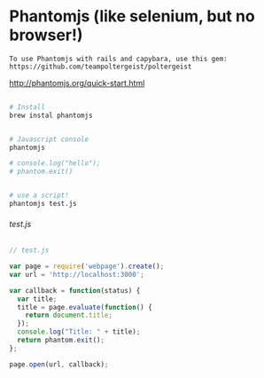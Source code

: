 # Phantomjs (like selenium, but no browser!)


```
To use Phantomjs with rails and capybara, use this gem:
https://github.com/teampoltergeist/poltergeist
```

http://phantomjs.org/quick-start.html



```bash

# Install
brew instal phantomjs


# Javascript console
phantomjs

# console.log("hello");
# phantom.exit()


# use a script!
phantomjs test.js 
```

###### test.js

```javascript
// test.js

var page = require('webpage').create();
var url = 'http://localhost:3000';

var callback = function(status) {
  var title;
  title = page.evaluate(function() {
    return document.title;
  });
  console.log("Title: " + title);
  return phantom.exit();
};

page.open(url, callback);
```
